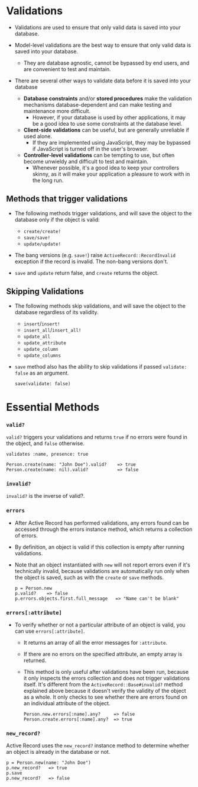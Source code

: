 # Validations
- Validations are used to ensure that only valid data is saved into your database.
- Model-level validations are the best way to ensure that only valid data is saved into your database. 
  - They are database agnostic, cannot be bypassed by end users, and are convenient to test and maintain.

- There are several other ways to validate data before it is saved into your database
  - **Database constraints** and/or **stored procedures** make the validation mechanisms database-dependent and can make testing and maintenance more difficult. 
    - However, if your database is used by other applications, it may be a good idea to use some constraints at the database level.
  - **Client-side validations** can be useful, but are generally unreliable if used alone. 
    - If they are implemented using JavaScript, they may be bypassed if JavaScript is turned off in the user's browser.
  - **Controller-level validations** can be tempting to use, but often become unwieldy and difficult to test and maintain. 
    - Whenever possible, it's a good idea to keep your controllers skinny, as it will make your application a pleasure to work with in the long run.

## Methods that trigger validations

- The following methods trigger validations, and will save the object to the database only if the object is valid:

  - `create/create!`
  - `save/save!`
  - `update/update!`
- The bang versions (e.g. `save!`) raise `ActiveRecord::RecordInvalid` exception if the record is invalid. The non-bang versions don't.
- `save` and `update` return false, and `create` returns the object.

## Skipping Validations
- The following methods skip validations, and will save the object to the database regardless of its validity.
  - `insert`/`insert!`
  - `insert_all`/`insert_all!`
  - `update_all`
  - `update_attribute`
  - `update_column`
  - `update_columns`
- `save` method also has the ability to skip validations if passed `validate: false` as an argument.

      save(validate: false)

# Essential Methods

### `valid?`
`valid?` triggers your validations and returns `true` if no errors were found in the object, and `false` otherwise.

    validates :name, presence: true

    Person.create(name: "John Doe").valid?    => true
    Person.create(name: nil).valid?           => false

### `invalid?` 
`invalid?` is the inverse of valid?.

### `errors`
- After Active Record has performed validations, any errors found can be accessed through the errors instance method, which returns a collection of errors. 
- By definition, an object is valid if this collection is empty after running validations.
- Note that an object instantiated with `new` will not report errors even if it's technically invalid, because validations are automatically run only when the object is saved, such as with the `create` or `save` methods.

      p = Person.new
      p.valid?    => false
      p.errors.objects.first.full_message   => "Name can't be blank"

### `errors[:attribute]`
- To verify whether or not a particular attribute of an object is valid, you can use `errors[:attribute]`. 
  - It returns an array of all the error messages for `:attribute`. 
  - If there are no errors on the specified attribute, an empty array is returned.
  - This method is only useful after validations have been run, because it only inspects the errors collection and does not trigger validations itself. It's different from the `ActiveRecord::Base#invalid?` method explained above because it doesn't verify the validity of the object as a whole. It only checks to see whether there are errors found on an individual attribute of the object.

        Person.new.errors[:name].any?     => false
        Person.create.errors[:name].any?  => true

### `new_record?`
Active Record uses the `new_record?` instance method to determine whether an object is already in the database or not.

    p = Person.new(name: "John Doe")
    p.new_record?   => true
    p.save
    p.new_record?   => false

